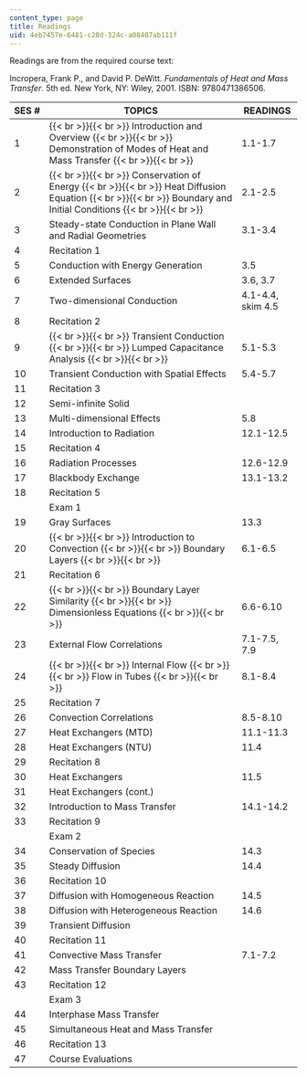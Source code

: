 ```yaml
---
content_type: page
title: Readings
uid: 4eb7457e-6481-c28d-324c-a08407ab111f
---
```


Readings are from the required course text:

Incropera, Frank P., and David P. DeWitt. _Fundamentals of Heat and Mass Transfer_. 5th ed. New York, NY: Wiley, 2001. ISBN: 9780471386506.

| SES # | TOPICS | READINGS |
| --- | --- | --- |
| 1 |  {{< br >}}{{< br >}} Introduction and Overview {{< br >}}{{< br >}} Demonstration of Modes of Heat and Mass Transfer {{< br >}}{{< br >}}  | 1.1-1.7 |
| 2 |  {{< br >}}{{< br >}} Conservation of Energy {{< br >}}{{< br >}} Heat Diffusion Equation {{< br >}}{{< br >}} Boundary and Initial Conditions {{< br >}}{{< br >}}  | 2.1-2.5 |
| 3 | Steady-state Conduction in Plane Wall and Radial Geometries | 3.1-3.4 |
| 4 | Recitation 1 |  |
| 5 | Conduction with Energy Generation | 3.5 |
| 6 | Extended Surfaces | 3.6, 3.7 |
| 7 | Two-dimensional Conduction | 4.1-4.4, skim 4.5 |
| 8 | Recitation 2 |  |
| 9 |  {{< br >}}{{< br >}} Transient Conduction {{< br >}}{{< br >}} Lumped Capacitance Analysis {{< br >}}{{< br >}}  | 5.1-5.3 |
| 10 | Transient Conduction with Spatial Effects | 5.4-5.7 |
| 11 | Recitation 3 |  |
| 12 | Semi-infinite Solid |  |
| 13 | Multi-dimensional Effects | 5.8 |
| 14 | Introduction to Radiation | 12.1-12.5 |
| 15 | Recitation 4 |  |
| 16 | Radiation Processes | 12.6-12.9 |
| 17 | Blackbody Exchange | 13.1-13.2 |
| 18 | Recitation 5 |  |
|  | Exam 1 |  |
| 19 | Gray Surfaces | 13.3 |
| 20 |  {{< br >}}{{< br >}} Introduction to Convection {{< br >}}{{< br >}} Boundary Layers {{< br >}}{{< br >}}  | 6.1-6.5 |
| 21 | Recitation 6 |  |
| 22 |  {{< br >}}{{< br >}} Boundary Layer Similarity {{< br >}}{{< br >}} Dimensionless Equations {{< br >}}{{< br >}}  | 6.6-6.10 |
| 23 | External Flow Correlations | 7.1-7.5, 7.9 |
| 24 |  {{< br >}}{{< br >}} Internal Flow {{< br >}}{{< br >}} Flow in Tubes {{< br >}}{{< br >}}  | 8.1-8.4 |
| 25 | Recitation 7 |  |
| 26 | Convection Correlations | 8.5-8.10 |
| 27 | Heat Exchangers (MTD) | 11.1-11.3 |
| 28 | Heat Exchangers (NTU) | 11.4 |
| 29 | Recitation 8 |  |
| 30 | Heat Exchangers | 11.5 |
| 31 | Heat Exchangers (cont.) |  |
| 32 | Introduction to Mass Transfer | 14.1-14.2 |
| 33 | Recitation 9 |  |
|  | Exam 2 |  |
| 34 | Conservation of Species | 14.3 |
| 35 | Steady Diffusion | 14.4 |
| 36 | Recitation 10 |  |
| 37 | Diffusion with Homogeneous Reaction | 14.5 |
| 38 | Diffusion with Heterogeneous Reaction | 14.6 |
| 39 | Transient Diffusion |  |
| 40 | Recitation 11 |  |
| 41 | Convective Mass Transfer | 7.1-7.2 |
| 42 | Mass Transfer Boundary Layers |  |
| 43 | Recitation 12 |  |
|  | Exam 3 |  |
| 44 | Interphase Mass Transfer |  |
| 45 | Simultaneous Heat and Mass Transfer |  |
| 46 | Recitation 13 |  |
| 47 | Course Evaluations |